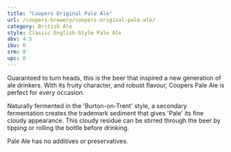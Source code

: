 ```yaml
---
title: "Coopers Original Pale Ale"
url: /coopers-brewery/coopers-original-pale-ale/
category: British Ale
style: Classic English-Style Pale Ale
abv: 4.5
ibu: 0
srm: 0
upc: 0
---
```

Guaranteed to turn heads, this is the beer that inspired a new generation of ale drinkers. With its fruity character, and robust flavour, Coopers Pale Ale is perfect for every occasion. 

Naturally fermented in the 'Burton-on-Trent' style, a secondary fermentation creates the trademark sediment that gives 'Pale' its fine cloudy appearance. This cloudy residue can be stirred through the beer by tipping or rolling the bottle before drinking. 

Pale Ale has no additives or preservatives.
